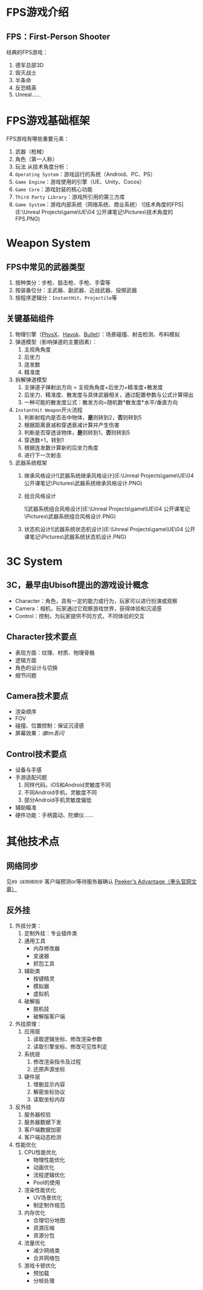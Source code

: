 # FPS游戏介绍

## FPS：First-Person Shooter

经典的FPS游戏：

1. 德军总部3D
2. 毁灭战士
3. 半条命
4. 反恐精英
5. Unreal……



# FPS游戏基础框架

FPS游戏有哪些重要元素：

1. 武器（枪械）
2. 角色（第一人称）
3. 玩法
   从技术角度分析：
4. `Operating System`：游戏运行的系统（Android、PC、PS）
5. `Game Engine`：游戏使用的引擎（UE、Unity、Cocos）
6. `Game Core`：游戏封装的核心功能
7. `Third Party Library`：游戏所引用的第三方库
8. `Game System`：游戏内部系统（网络系统、商业系统）
   ![技术角度的FPS](E:\Unreal Projects\game\UE\04 公开课笔记\Pictures\技术角度的FPS.PNG)

# Weapon System

## FPS中常见的武器类型

1. 按种类分：步枪、狙击枪、手枪、手雷等
2. 按装备位分：主武器、副武器、近战武器、投掷武器
3. 按程序逻辑分：`InstantHit`、`Projectile`等



## 关键基础组件

1. 物理引擎（[PhysX](https://baike.baidu.com/item/PhysX/9272519)、[Havok](https://baike.baidu.com/item/Havok/5570248)、[Bullet](https://baike.baidu.com/item/Bullet/8198766)）：场景碰撞、射击检测、布料模拟
2. 弹道模型（影响弹道的主要因素）：
   1. 主视角角度
   2. 后坐力
   3. 连发数
   4. 精准度
3. 拆解弹道模型
   1. 主弹道子弹射出方向 = 主视角角度+后坐力+精准度+散发度
   2. 后坐力、精准度、散发度与具体武器相关，通过配置参数与公式计算得出
   3. 一种可能的散发度公式：散发方向=随机数\*散发度\*水平/垂直方向
4. `InstantHit Weapon`开火流程
   1. 判断射程内是否击中物体，**是**则转到2，**否**则转到5
   2. 根据距离衰减和穿透衰减计算并产生伤害
   3. 判断是否穿透该物体，**是**则转到1，**否**则转到5
   4. 穿透数+1，转到1
   5. 根据连发数计算新的后坐力角度
   6. 进行下一次射击
5. 武器系统框架
   1. 继承风格设计![武器系统继承风格设计](E:\Unreal Projects\game\UE\04 公开课笔记\Pictures\武器系统继承风格设计.PNG)

   2. 组合风格设计

      ![武器系统组合风格设计](E:\Unreal Projects\game\UE\04 公开课笔记\Pictures\武器系统组合风格设计.PNG)

   3. 状态机设计![武器系统状态机设计](E:\Unreal Projects\game\UE\04 公开课笔记\Pictures\武器系统状态机设计.PNG)



# 3C System

## 3C，最早由Ubisoft提出的游戏设计概念

- Character：角色，具有一定的能力或行为，玩家可以进行扮演或观察
- Camera：相机，玩家通过它观察游戏世界，获得体验和沉浸感
- Control：控制，为玩家提供不同方式，不同体验的交互



## Character技术要点

- 表现方面：纹理、材质、物理骨骼
- 逻辑方面
- 角色的设计与切换
- 细节问题



## Camera技术要点

- 渲染顺序
- FOV
- 碰撞、位置控制：保证沉浸感
- 屏幕效果：*谁tm丢闪*



## Control技术要点

- 设备与手感
- 手游适配问题
  1. 同样代码，iOS和Android灵敏度不同
  2. 不同Android手机，灵敏度不同
  3. 部分Android手机灵敏度偏低
- 辅助瞄准
- 硬件功能：手柄震动、陀螺仪……



# 其他技术点

## 网络同步

见`09 UE网络同步`
客户端预测or等待服务器确认
[Peeker's Advantage（拳头官网文章）](https://technology.riotgames.com/news/peeking-valorants-netcode)



## 反外挂

1. 外挂分类：
   1. 定制外挂：专业插件类
   2. 通用工具
      - 内存修改器
      - 变速器
      - 抓包工具
   3. 辅助类
      - 按键精灵
      - 模拟器
      - 虚拟机
   4. 破解版
      - 脱机挂
      - 破解版客户端
2. 外挂原理：
   1. 应用层
      1. 读取逻辑坐标、修改渲染参数
      2. 读取引擎坐标、修改可见性判定
   2. 系统层
      1. 修改渲染指令及过程
      2. 还原声源坐标
   3. 硬件层
      1. 增删显示内容
      2. 解密坐标协议
      3. 读取坐标内存
3. 反外挂
   1. 服务器校验
   2. 服务器数据下发
   3. 客户端数据加密
   4. 客户端动态检测
4. 性能优化
   1. CPU性能优化
      - 物理性能优化
      - 动画优化
      - 流程逻辑优化
      - Pool的使用
   2. 渲染性能优化
      - UV场景优化
      - 制定制作规范
   3. 内存优化
      - 合理切分地图
      - 资源压缩
      - 资源分包
   4. 流量优化
      - 减少网络类
      - 合并网络包
   5. 游戏卡顿优化
      - 预加载
      - 分帧处理

